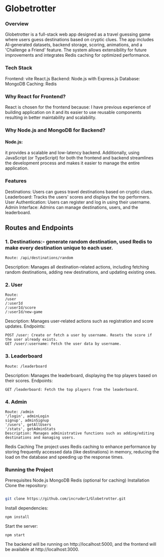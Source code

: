 # Globetrotter
 ### Overview
Globetrotter is a full-stack web app designed as a travel guessing game where users guess destinations based on cryptic clues. The app includes AI-generated datasets, backend storage, scoring, animations, and a 'Challenge a Friend' feature. The system allows extensibility for future improvements and integrates Redis caching for optimized performance.

 ### Tech Stack
Frontend: vite React.js
Backend: Node.js with Express.js
Database: MongoDB
Caching: Redis
 ### Why React for Frontend?
React is chosen for the frontend because:
I have previous experience of building application on it and its easier to use reusable components resulting in better maintability and scalability.

### Why Node.js and MongoDB for Backend?

#### Node.js:
it provides a scalable and low-latency backend. Additionally, using JavaScript (or TypeScript) for both the frontend and backend streamlines the development process and makes it easier to manage the entire application.

### Features
Destinations: Users can guess travel destinations based on cryptic clues.
Leaderboard: Tracks the users' scores and displays the top performers.
User Authentication: Users can register and log in using their username.
Admin Interface: Admins can manage destinations, users, and the leaderboard.
 ## Routes and Endpoints
 ### 1. Destinations:- generate random destination, used Redis to make every destination unique to each user.
 ```
Route: /api/destinations/random
```
Description: Manages all destination-related actions, including fetching random destinations, adding new destinations, and updating existing ones.
 ### 2. User
  ```
Route:
/user
/:userId
/:userId/score
/:userId/new-game
 ```
Description: Manages user-related actions such as registration and score updates.
Endpoints:
 ```
POST /user: Create or fetch a user by username. Resets the score if the user already exists.
GET /user/:username: Fetch the user data by username.
 ```
### 3. Leaderboard
  ```
Route: /leaderboard
 ```
Description: Manages the leaderboard, displaying the top players based on their scores.
Endpoints:
 ```
GET /leaderboard: Fetch the top players from the leaderboard.
 ```
### 4. Admin
 ```
Route: /admin
'/login', adminLogin
signup', adminSignup
'/users', getAllUsers
'/stats', getAdminStats
Description: Manages administrative functions such as adding/editing destinations and managing users.
 ```
Redis Caching
The project uses Redis caching to enhance performance by storing frequently accessed data (like destinations) in memory, reducing the load on the database and speeding up the response times.

 ### Running the Project
Prerequisites
Node.js
MongoDB
Redis (optional for caching)
Installation
Clone the repository:

  ```bash

git clone https://github.com/incruder1/Globetrotter.git
```
Install dependencies:
```
npm install
```
Start the server:

```
npm start
```
The backend will be running on http://localhost:5000, and the frontend will be available at http://localhost:3000.

